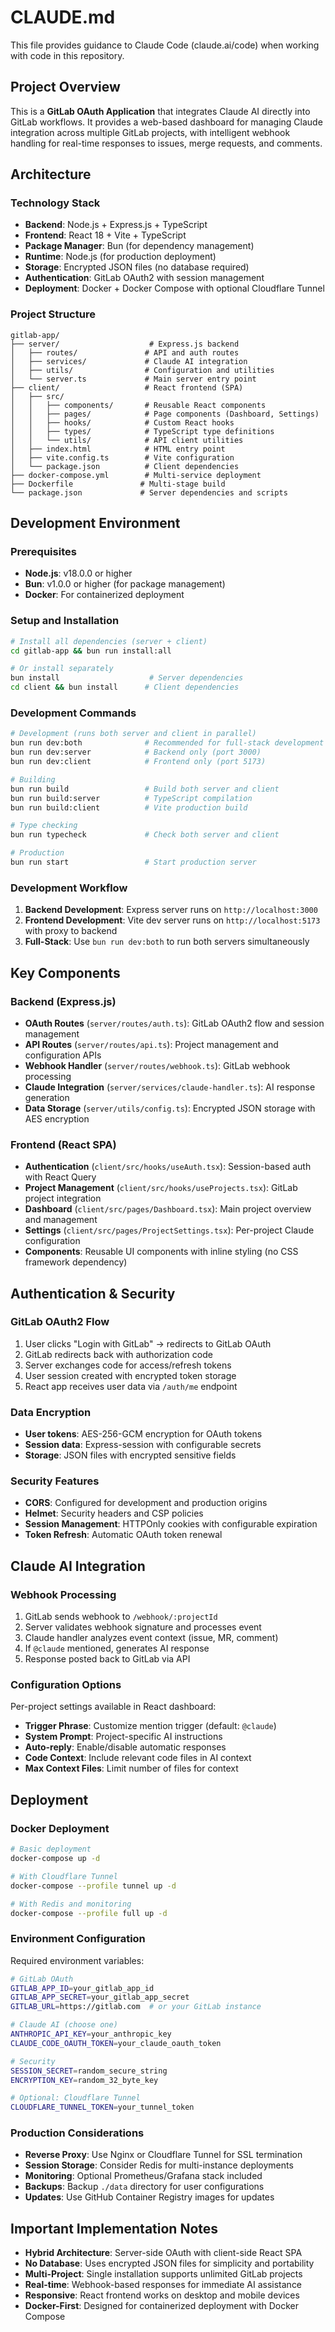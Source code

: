 # CLAUDE.md

This file provides guidance to Claude Code (claude.ai/code) when working with code in this repository.

## Project Overview

This is a **GitLab OAuth Application** that integrates Claude AI directly into GitLab workflows. It provides a web-based dashboard for managing Claude integration across multiple GitLab projects, with intelligent webhook handling for real-time responses to issues, merge requests, and comments.

## Architecture

### Technology Stack

- **Backend**: Node.js + Express.js + TypeScript
- **Frontend**: React 18 + Vite + TypeScript  
- **Package Manager**: Bun (for dependency management)
- **Runtime**: Node.js (for production deployment)
- **Storage**: Encrypted JSON files (no database required)
- **Authentication**: GitLab OAuth2 with session management
- **Deployment**: Docker + Docker Compose with optional Cloudflare Tunnel

### Project Structure

```
gitlab-app/
├── server/                    # Express.js backend
│   ├── routes/               # API and auth routes
│   ├── services/             # Claude AI integration
│   ├── utils/                # Configuration and utilities
│   └── server.ts             # Main server entry point
├── client/                   # React frontend (SPA)
│   ├── src/
│   │   ├── components/       # Reusable React components
│   │   ├── pages/            # Page components (Dashboard, Settings)
│   │   ├── hooks/            # Custom React hooks
│   │   ├── types/            # TypeScript type definitions
│   │   └── utils/            # API client utilities
│   ├── index.html            # HTML entry point
│   ├── vite.config.ts        # Vite configuration
│   └── package.json          # Client dependencies
├── docker-compose.yml        # Multi-service deployment
├── Dockerfile               # Multi-stage build
└── package.json             # Server dependencies and scripts
```

## Development Environment

### Prerequisites

- **Node.js**: v18.0.0 or higher
- **Bun**: v1.0.0 or higher (for package management)
- **Docker**: For containerized deployment

### Setup and Installation

```bash
# Install all dependencies (server + client)
cd gitlab-app && bun run install:all

# Or install separately
bun install                    # Server dependencies
cd client && bun install      # Client dependencies
```

### Development Commands

```bash
# Development (runs both server and client in parallel)
bun run dev:both              # Recommended for full-stack development
bun run dev:server            # Backend only (port 3000)
bun run dev:client            # Frontend only (port 5173)

# Building
bun run build                 # Build both server and client
bun run build:server          # TypeScript compilation
bun run build:client          # Vite production build

# Type checking
bun run typecheck             # Check both server and client

# Production
bun run start                 # Start production server
```

### Development Workflow

1. **Backend Development**: Express server runs on `http://localhost:3000`
2. **Frontend Development**: Vite dev server runs on `http://localhost:5173` with proxy to backend
3. **Full-Stack**: Use `bun run dev:both` to run both servers simultaneously

## Key Components

### Backend (Express.js)

- **OAuth Routes** (`server/routes/auth.ts`): GitLab OAuth2 flow and session management
- **API Routes** (`server/routes/api.ts`): Project management and configuration APIs
- **Webhook Handler** (`server/routes/webhook.ts`): GitLab webhook processing
- **Claude Integration** (`server/services/claude-handler.ts`): AI response generation
- **Data Storage** (`server/utils/config.ts`): Encrypted JSON storage with AES encryption

### Frontend (React SPA)

- **Authentication** (`client/src/hooks/useAuth.tsx`): Session-based auth with React Query
- **Project Management** (`client/src/hooks/useProjects.tsx`): GitLab project integration
- **Dashboard** (`client/src/pages/Dashboard.tsx`): Main project overview and management
- **Settings** (`client/src/pages/ProjectSettings.tsx`): Per-project Claude configuration
- **Components**: Reusable UI components with inline styling (no CSS framework dependency)

## Authentication & Security

### GitLab OAuth2 Flow

1. User clicks "Login with GitLab" → redirects to GitLab OAuth
2. GitLab redirects back with authorization code
3. Server exchanges code for access/refresh tokens
4. User session created with encrypted token storage
5. React app receives user data via `/auth/me` endpoint

### Data Encryption

- **User tokens**: AES-256-GCM encryption for OAuth tokens
- **Session data**: Express-session with configurable secrets  
- **Storage**: JSON files with encrypted sensitive fields

### Security Features

- **CORS**: Configured for development and production origins
- **Helmet**: Security headers and CSP policies
- **Session Management**: HTTPOnly cookies with configurable expiration
- **Token Refresh**: Automatic OAuth token renewal

## Claude AI Integration

### Webhook Processing

1. GitLab sends webhook to `/webhook/:projectId`
2. Server validates webhook signature and processes event
3. Claude handler analyzes event context (issue, MR, comment)
4. If `@claude` mentioned, generates AI response
5. Response posted back to GitLab via API

### Configuration Options

Per-project settings available in React dashboard:

- **Trigger Phrase**: Customize mention trigger (default: `@claude`)
- **System Prompt**: Project-specific AI instructions
- **Auto-reply**: Enable/disable automatic responses
- **Code Context**: Include relevant code files in AI context
- **Max Context Files**: Limit number of files for context

## Deployment

### Docker Deployment

```bash
# Basic deployment
docker-compose up -d

# With Cloudflare Tunnel
docker-compose --profile tunnel up -d

# With Redis and monitoring
docker-compose --profile full up -d
```

### Environment Configuration

Required environment variables:

```bash
# GitLab OAuth
GITLAB_APP_ID=your_gitlab_app_id
GITLAB_APP_SECRET=your_gitlab_app_secret
GITLAB_URL=https://gitlab.com  # or your GitLab instance

# Claude AI (choose one)
ANTHROPIC_API_KEY=your_anthropic_key
CLAUDE_CODE_OAUTH_TOKEN=your_claude_oauth_token

# Security
SESSION_SECRET=random_secure_string
ENCRYPTION_KEY=random_32_byte_key

# Optional: Cloudflare Tunnel
CLOUDFLARE_TUNNEL_TOKEN=your_tunnel_token
```

### Production Considerations

- **Reverse Proxy**: Use Nginx or Cloudflare Tunnel for SSL termination
- **Session Storage**: Consider Redis for multi-instance deployments
- **Monitoring**: Optional Prometheus/Grafana stack included
- **Backups**: Backup `./data` directory for user configurations
- **Updates**: Use GitHub Container Registry images for updates

## Important Implementation Notes

- **Hybrid Architecture**: Server-side OAuth with client-side React SPA
- **No Database**: Uses encrypted JSON files for simplicity and portability  
- **Multi-Project**: Single installation supports unlimited GitLab projects
- **Real-time**: Webhook-based responses for immediate AI assistance
- **Responsive**: React frontend works on desktop and mobile devices
- **Docker-First**: Designed for containerized deployment with Docker Compose
